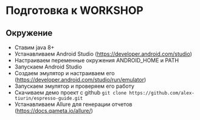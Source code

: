 # Подготовка к WORKSHOP

## Окружение

- Ставим java 8+
- Устанавливаем Android Studio (https://developer.android.com/studio)
- Настраиваем переменные окружения ANDROID_HOME и PATH
- Запускаем Android Studio
- Создаем эмулятор и настраиваем его (https://developer.android.com/studio/run/emulator)
- Запускаем эмулятор и проверяем его работу
- Скачиваем демо проект с github
`git clone https://github.com/alex-tiurin/espresso-guide.git`
- Устанавливаем Allure для генерации отчетов (https://docs.qameta.io/allure/)
